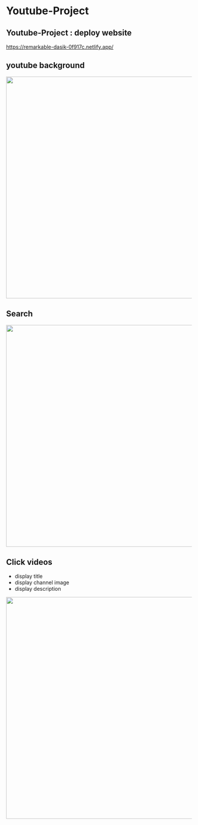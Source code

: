 # Youtube-Project

## Youtube-Project : deploy website
https://remarkable-dasik-0f917c.netlify.app/

## youtube background
<img src="https://github.com/SangwonL22/Youtube-Project/assets/139116831/e26e7f94-1e16-4c84-88e1-9129ba02509d" style="width: 600px" />

## Search
<img src="https://github.com/SangwonL22/Youtube-Project/assets/139116831/647f7783-b760-49ee-aad7-f745f4368ee4" style="width: 600px" />

## Click videos
* display title<br/>
* display channel image<br/>
* display description<br/>
<img src="https://github.com/SangwonL22/Youtube-Project/assets/139116831/9e76a066-13d6-4c2f-ab92-627a7046df16" style="width: 600px" />
